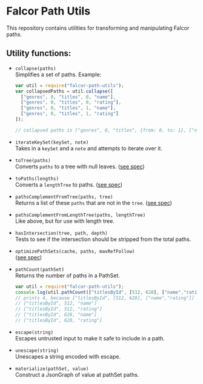 # Falcor Path Utils

This repository contains utilities for transforming and manipulating Falcor paths.

## Utility functions:

* `collapse(paths)`<br>
  Simplifies a set of paths. Example:

  ~~~js
  var util = require("falcor-path-utils");
  var collapsedPaths = util.collapse([
    ["genres", 0, "titles", 0, "name"],
    ["genres", 0, "titles", 0, "rating"],
    ["genres", 0, "titles", 1, "name"],
    ["genres", 0, "titles", 1, "rating"]
  ]);

  // collapsed paths is ["genres", 0, "titles", {from: 0, to: 1}, ["name", "rating"]]
  ~~~

* `iterateKeySet(keySet, note)`<br>
  Takes in a `keySet` and a `note` and attempts to iterate over it.

* `toTree(paths)`<br>
  Converts `paths` to a tree with null leaves. ([see spec](./test/toTree.spec.js))

* `toPaths(lengths)`<br>
  Converts a `lengthTree` to paths. ([see spec](./test/toPaths.spec.js))

* `pathsComplementFromTree(paths, tree)`<br>
  Returns a list of these `paths` that are not in the `tree`. ([see spec](./test/pathsComplementFromTree.spec.js))

* `pathsComplementFromLengthTree(paths, lengthTree)`<br>
  Like above, but for use with length tree.

* `hasIntersection(tree, path, depth)`<br>
  Tests to see if the intersection should be stripped from the total paths.

* `optimizePathSets(cache, paths, maxRefFollow)`<br>
  ([see spec](./test/optimizePathSets.spec.js))

* `pathCount(pathSet)`<br>
  Returns the number of paths in a PathSet.

  ~~~js
  var util = require("falcor-path-utils");
  console.log(util.pathCount(["titlesById", [512, 628], ["name","rating"]]))
  // prints 4, because ["titlesById", [512, 628], ["name","rating"]] contains...
  // ["titlesById", 512, "name"]
  // ["titlesById", 512, "rating"]
  // ["titlesById", 628, "name"]
  // ["titlesById", 628, "rating"]
  ~~~

* `escape(string)`<br>
  Escapes untrusted input to make it safe to include in a path.

* `unescape(string)`<br>
  Unescapes a string encoded with escape.

* `materialize(pathSet, value)`<br>
  Construct a JsonGraph of value at pathSet paths.
